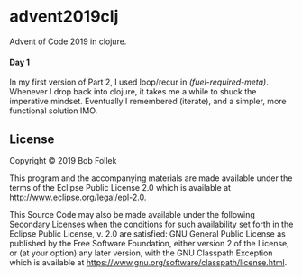 # advent2019clj

Advent of Code 2019 in clojure.

#### Day 1

In my first version of Part 2, I used loop/recur in *(fuel-required-meta)*. Whenever I drop back into clojure, it takes me a while to shuck the imperative mindset. Eventually I remembered (iterate), and a simpler, more functional solution IMO.

## License

Copyright © 2019 Bob Follek

This program and the accompanying materials are made available under the
terms of the Eclipse Public License 2.0 which is available at
http://www.eclipse.org/legal/epl-2.0.

This Source Code may also be made available under the following Secondary
Licenses when the conditions for such availability set forth in the Eclipse
Public License, v. 2.0 are satisfied: GNU General Public License as published by
the Free Software Foundation, either version 2 of the License, or (at your
option) any later version, with the GNU Classpath Exception which is available
at https://www.gnu.org/software/classpath/license.html.
